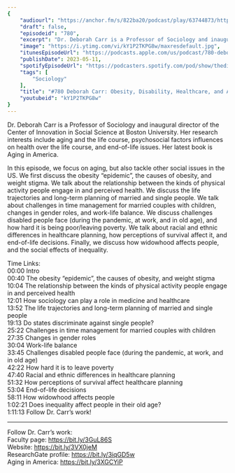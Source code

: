 ```yaml
---
{
	"audiourl": "https://anchor.fm/s/822ba20/podcast/play/63744873/https%3A%2F%2Fd3ctxlq1ktw2nl.cloudfront.net%2Fstaging%2F2023-0-19%2F1c63fe53-d23d-3493-c0a3-9f8281491fc8.m4a",
	"draft": false,
	"episodeid": "780",
	"excerpt": "Dr. Deborah Carr is a Professor of Sociology and inaugural director of the Center of Innovation in Social Science at Boston University. Her research interests include aging and the life course, psychosocial factors influences on health over the life course, and end-of-life issues. Her latest book is Aging in America.",
	"image": "https://i.ytimg.com/vi/kY1P2TKPG8w/maxresdefault.jpg",
	"itunesEpisodeUrl": "https://podcasts.apple.com/us/podcast/780-deborah-carr-obesity-disability-healthcare-and/id1451347236?i=1000612669014&uo=4",
	"publishDate": 2023-05-11,
	"spotifyEpisodeUrl": "https://podcasters.spotify.com/pod/show/thedissenter/episodes/780-Deborah-Carr-Obesity--Disability--Healthcare--and-Aging-in-America-e1tnrd9",
	"tags": [
		"Sociology"
	],
	"title": "#780 Deborah Carr: Obesity, Disability, Healthcare, and Aging in America",
	"youtubeid": "kY1P2TKPG8w"
}
---
```

Dr. Deborah Carr is a Professor of Sociology and inaugural director of the Center of Innovation in Social Science at Boston University. Her research interests include aging and the life course, psychosocial factors influences on health over the life course, and end-of-life issues. Her latest book is Aging in America.

In this episode, we focus on aging, but also tackle other social issues in the US. We first discuss the obesity “epidemic”, the causes of obesity, and weight stigma. We talk about the relationship between the kinds of physical activity people engage in and perceived health. We discuss the life trajectories and long-term planning of married and single people. We talk about challenges in time management for married couples with children, changes in gender roles, and work-life balance. We discuss challenges disabled people face (during the pandemic, at work, and in old age), and how hard it is being poor/leaving poverty. We talk about racial and ethnic differences in healthcare planning, how perceptions of survival affect it, and end-of-life decisions. Finally, we discuss how widowhood affects people, and the social effects of inequality.

Time Links:  
<time>00:00</time> Intro  
<time>00:40</time> The obesity “epidemic”, the causes of obesity, and weight stigma  
<time>10:04</time> The relationship between the kinds of physical activity people engage in and perceived health  
<time>12:01</time> How sociology can play a role in medicine and healthcare  
<time>13:52</time> The life trajectories and long-term planning of married and single people  
<time>19:13</time> Do states discriminate against single people?  
<time>25:22</time> Challenges in time management for married couples with children  
<time>27:35</time> Changes in gender roles  
<time>30:04</time> Work-life balance  
<time>33:45</time> Challenges disabled people face (during the pandemic, at work, and in old age)  
<time>42:22</time> How hard it is to leave poverty  
<time>47:40</time> Racial and ethnic differences in healthcare planning  
<time>51:32</time> How perceptions of survival affect healthcare planning  
<time>53:04</time> End-of-life decisions  
<time>58:11</time> How widowhood affects people  
<time>1:02:21</time> Does inequality affect people in their old age?  
<time>1:11:13</time> Follow Dr. Carr’s work!

---

Follow Dr. Carr’s work:  
Faculty page: https://bit.ly/3GuL86S  
Website: https://bit.ly/3VX0jeM  
ResearchGate profile: https://bit.ly/3iqGD5w  
Aging in America: https://bit.ly/3XGCYiP
